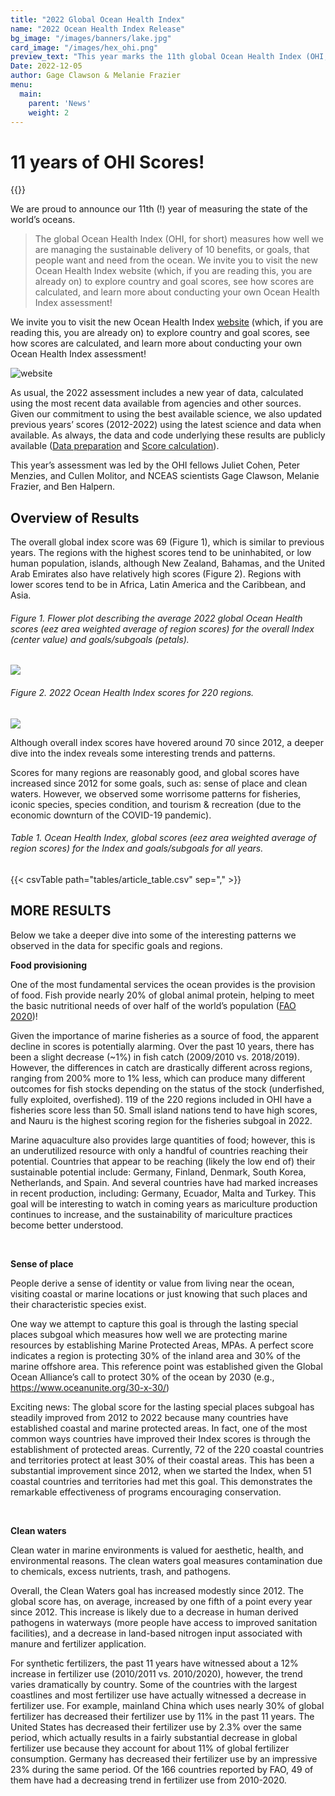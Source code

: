 ```yaml
---
title: "2022 Global Ocean Health Index"
name: "2022 Ocean Health Index Release"
bg_image: "/images/banners/lake.jpg"
card_image: "/images/hex_ohi.png"
preview_text: "This year marks the 11th global Ocean Health Index (OHI, for short) assessment measuring the sustainable delivery of 10 benefits, or goals, that people want and need from the ocean. The ..."
Date: 2022-12-05
author: Gage Clawson & Melanie Frazier
menu:
  main:
    parent: 'News'
    weight: 2
---
```


# 11 years of OHI Scores!

{{<newsHead>}}


We are proud to announce our 11th (!) year of measuring the state of the world’s oceans. 

>  The global Ocean Health Index (OHI, for short) measures how well we are managing the sustainable delivery of 10 benefits, or goals, that people want and need from the ocean. 
We invite you to visit the new Ocean Health Index website (which, if you are reading this, you are already on) to explore country and goal scores, see how scores are calculated, and learn more about conducting your own Ocean Health Index assessment!

We invite you to visit the new Ocean Health Index [website](../../) (which, if you are reading this, you are already on) to explore country and goal scores, see how scores are calculated, and learn more about conducting your own Ocean Health Index assessment!

![website](/images/misc/ohi_website.png)

As usual, the 2022 assessment includes a new year of data, calculated using the most recent data available from agencies and other sources. Given our commitment to using the best available science, we also updated previous years’ scores (2012-2022) using the latest science and data when available. As always, the data and code underlying these results are publicly available ([Data preparation](https://github.com/OHI-Science/ohiprep_v2022) and [Score calculation](https://github.com/OHI-Science/ohi-global/releases)).

This year’s assessment was led by the OHI fellows Juliet Cohen, Peter Menzies, and Cullen Molitor, and NCEAS scientists Gage Clawson, Melanie Frazier, and Ben Halpern. 

## Overview of Results

The overall global index score was 69 (Figure 1), which is similar to previous years. The regions with the highest scores tend to be uninhabited, or low human population, islands, although New Zealand, Bahamas, and the United Arab Emirates also have relatively high scores (Figure 2). Regions with lower scores tend to be in Africa, Latin America and the Caribbean, and Asia.

###### Figure 1. Flower plot describing the average 2022 global Ocean Health scores (eez area weighted average of region scores) for the overall Index (center value) and goals/subgoals (petals).

![](/images/flower_GlobalAverage.png)

###### Figure 2. 2022 Ocean Health Index scores for 220 regions.

![](/images/infographs/global_map_Index_2022_mol.png)

Although overall index scores have hovered around 70 since 2012, a deeper dive into the index reveals some interesting trends and patterns.

Scores for many regions are reasonably good, and global scores have increased since 2012 for some goals, such as: sense of place and clean waters. However, we observed some worrisome patterns for fisheries, iconic species, species condition, and tourism & recreation (due to the economic downturn of the COVID-19 pandemic).

###### Table 1. Ocean Health Index, global scores (eez area weighted average of region scores) for the Index and goals/subgoals for all years.

{{< csvTable path="tables/article_table.csv" sep="," >}}


## MORE RESULTS

Below we take a deeper dive into some of the interesting patterns we observed in the data for specific goals and regions.  

**Food provisioning**

One of the most fundamental services the ocean provides is the provision of food. Fish provide nearly 20% of global animal protein, helping to meet the basic nutritional needs of over half of the world’s population ([FAO 2020](https://www.fao.org/state-of-fisheries-aquaculture))! 

Given the importance of marine fisheries as a source of food, the apparent decline in scores is potentially alarming. Over the past 10 years, there has been a slight decrease (~1%) in fish catch (2009/2010 vs. 2018/2019). However, the differences in catch are drastically different across regions, ranging from 200% more to 1% less, which can produce many different outcomes for fish stocks depending on the status of the stock (underfished, fully exploited, overfished). 119 of the 220 regions included in OHI have a fisheries score less than 50. Small island nations tend to have high scores, and Nauru is the highest scoring region for the fisheries subgoal in 2022.

Marine aquaculture also provides large quantities of food; however, this is an underutilized resource with only a handful of countries reaching their potential. Countries that appear to be reaching (likely the low end of) their sustainable potential include: Germany, Finland, Denmark, South Korea, Netherlands, and Spain. And several countries have had marked increases in recent production, including: Germany, Ecuador, Malta and Turkey. This goal will be interesting to watch in coming years as mariculture production continues to increase, and the sustainability of mariculture practices become better understood.

<br>

**Sense of place**

People derive a sense of identity or value from living near the ocean, visiting coastal or marine locations or just knowing that such places and their characteristic species exist. 

One way we attempt to capture this goal is through the lasting special places subgoal which measures how well we are protecting marine resources by establishing Marine Protected Areas, MPAs. A perfect score indicates a region is protecting 30% of the inland area and 30% of the marine offshore area. This reference point was established given  the Global Ocean Alliance’s call to protect 30% of the ocean by 2030 (e.g., https://www.oceanunite.org/30-x-30/)

Exciting news: The global score for the lasting special places subgoal has steadily improved from 2012 to 2022 because many countries have established coastal and marine protected areas. In fact, one of the most common ways countries have improved their Index scores is through the establishment of protected areas. Currently, 72 of the 220 coastal countries and territories protect at least 30% of their coastal areas. This has been a substantial improvement since 2012, when we started the Index, when 51 coastal countries and territories had met this goal. This demonstrates the remarkable effectiveness of programs encouraging conservation.

<br>

**Clean waters**

Clean water in marine environments is valued for aesthetic, health, and environmental reasons.  The clean waters goal measures contamination due to chemicals, excess nutrients, trash, and pathogens.

Overall, the Clean Waters goal has increased modestly since 2012. The global score has, on average, increased by one fifth of a point every year since 2012. This increase is likely due to a decrease in human derived pathogens in waterways (more people have access to improved sanitation facilities), and a decrease in land-based nitrogen input associated with manure and fertilizer application.

For synthetic fertilizers, the past 11 years have witnessed about a 12% increase in fertilizer use (2010/2011 vs. 2010/2020), however, the trend varies dramatically by country. Some of the countries with the largest coastlines and most fertilizer use have actually witnessed a decrease in fertilizer use. For example, mainland China which uses nearly 30% of global fertilizer has decreased their fertilizer use by 11% in the past 11 years. The United States has decreased their fertilizer use by 2.3% over the same period, which actually results in a fairly substantial decrease in global fertilizer use because they account for about 11% of global fertilizer consumption. Germany has decreased their fertilizer use by an impressive 23% during the same period. Of the 166 countries reported by FAO, 49 of them have had a decreasing trend in fertilizer use from 2010-2020.

